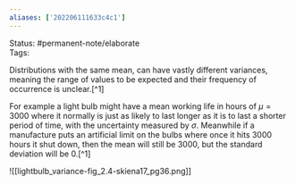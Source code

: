 ```yaml
---
aliases: ['202206111633c4c1']
---
```

Status: #permanent-note/elaborate  
Tags: 

Distributions with the same mean, can have vastly different variances, meaning the range of values to be expected and their frequency of occurrence is unclear.[^1]

For example a light bulb might have a mean working life in hours of $\mu=3000$ where it normally is just as likely to last longer as it is to last a shorter period of time, with the uncertainty measured by $\sigma$. Meanwhile if a manufacture puts an artificial limit on the bulbs where once it hits 3000 hours it shut down, then the mean will still be 3000, but the standard deviation will be 0.[^1]

![[lightbulb_variance-fig_2.4-skiena17_pg36.png]]

